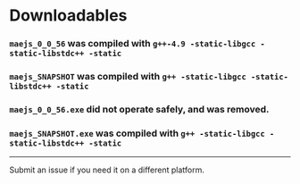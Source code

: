 # Downloadables
### `maejs_0_0_56` was compiled with `g++-4.9 -static-libgcc -static-libstdc++ -static`
### `maejs_SNAPSHOT` was compiled with `g++ -static-libgcc -static-libstdc++ -static`
### `maejs_0_0_56.exe` did not operate safely, and was removed.
### `maejs_SNAPSHOT.exe` was compiled with `g++ -static-libgcc -static-libstdc++ -static`
<hr>
Submit an issue if you need it on a different platform.
